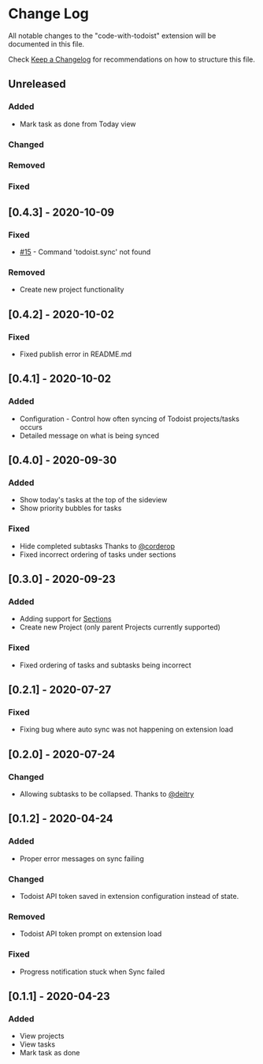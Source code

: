 # Change Log

All notable changes to the "code-with-todoist" extension will be documented in this file.

Check [Keep a Changelog](http://keepachangelog.com/) for recommendations on how to structure this file.

## Unreleased

### Added
* Mark task as done from Today view

### Changed 

### Removed

### Fixed

## [0.4.3] - 2020-10-09

### Fixed
* [#15](https://github.com/spoon611/code-with-todoist/issues/15) - Command 'todoist.sync' not found 

### Removed
* Create new project functionality

## [0.4.2] - 2020-10-02

### Fixed
* Fixed publish error in README.md 

## [0.4.1] - 2020-10-02

### Added
* Configuration - Control how often syncing of Todoist projects/tasks occurs
* Detailed message on what is being synced


## [0.4.0] - 2020-09-30

### Added
* Show today's tasks at the top of the sideview
* Show priority bubbles for tasks

### Fixed
* Hide completed subtasks Thanks to [@corderop](https://github.com/corderop)
* Fixed incorrect ordering of tasks under sections 

## [0.3.0] - 2020-09-23

### Added
* Adding support for [Sections](https://get.todoist.help/hc/en-us/articles/360003788739-Sections)
* Create new Project (only parent Projects currently supported)

### Fixed
* Fixed ordering of tasks and subtasks being incorrect

## [0.2.1] - 2020-07-27

### Fixed
* Fixing bug where auto sync was not happening on extension load

## [0.2.0] - 2020-07-24

### Changed 
* Allowing subtasks to be collapsed. Thanks to [@deitry](https://github.com/deitry)

## [0.1.2] - 2020-04-24

### Added
* Proper error messages on sync failing

### Changed
* Todoist API token saved in extension configuration instead of state. 

### Removed
* Todoist API token prompt on extension load

### Fixed
* Progress notification stuck when Sync failed


## [0.1.1] - 2020-04-23 

### Added
* View projects
* View tasks
* Mark task as done